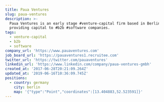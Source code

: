 ```yaml
---
title: Paua Ventures
slug: paua-ventures
description: >-
  Paua Ventures is an early stage #venture-capital firm based in Berlin
  providing capital to #b2b #software companies.
tags:
  - venture-capital
  - b2b
  - software
company_url: 'https://www.pauaventures.com'
job_board_url: 'https://pauaventures1.recruitee.com'
twitter_url: 'https://twitter.com/pauaventures'
linkedin_url: 'https://www.linkedin.com/company/paua-ventures-gmbh'
created_at: '2017-06-28T20:21:09.264Z'
updated_at: '2019-06-16T10:36:09.745Z'
positions:
  - country: germany
    city: berlin
    map: '{"type":"Point","coordinates":[13.404883,52.523591]}'
---
```


